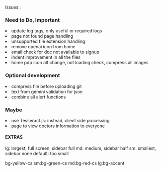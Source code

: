 Issues : 

<h3>Need to Do, Important</h3>
<li>update log tags, only useful or required logs
<li> page not found page handling
<li> unsupported file extension handling 
<li> remove openai icon from home
<li> email check for doc not available to signup
<li> indent improvement in all the files
<li> home pdp icon alt change, not loading check, compress all images 

<h3>Optional development</h3> 
<li> compress file before uploading git 
<li> text from gemini validation for json
<li> combine all alert functions


<h3>Maybe</h3>
<li> use Tesseract.js: instead, client side processing
<li> page to view doctors information to everyone



<h4>EXTRAS</h4>
lg: largest, full screen, sidebar full
md: medium, sidebar half
sm: smallest, sidebar none 
default: too small

bg-yellow-cs sm:bg-green-cs md:bg-red-cs lg:bg-accent
